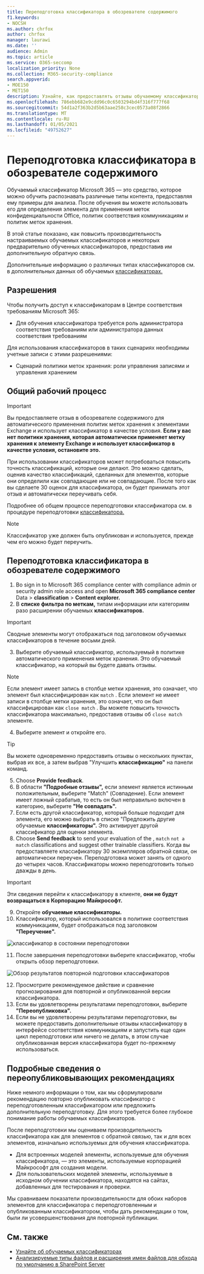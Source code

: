 ```yaml
---
title: Переподготовка классификатора в обозревателе содержимого
f1.keywords:
- NOCSH
ms.author: chrfox
author: chrfox
manager: laurawi
ms.date: ''
audience: Admin
ms.topic: article
ms.service: O365-seccomp
localization_priority: None
ms.collection: M365-security-compliance
search.appverid:
- MOE150
- MET150
description: Узнайте, как предоставлять отзывы обучаемому классификатору в обозревателе содержимого.
ms.openlocfilehash: 786ebb682e9cdd96c0c6503294bd4f316f777f68
ms.sourcegitcommit: 54d1a2f363b2d5b63aae258c3cec0573a08f2866
ms.translationtype: MT
ms.contentlocale: ru-RU
ms.lasthandoff: 01/05/2021
ms.locfileid: "49752627"
---
```

# <a name="how-to-retrain-a-classifier-in-content-explorer"></a>Переподготовка классификатора в обозревателе содержимого

Обучаемый классификатор Microsoft 365 — это средство, которое можно обучить распознавать различные типы контента, предоставляя ему примеры для анализа. После обучения вы можете использовать его для определения элемента для применения меток конфиденциальности Office, политик соответствия коммуникациям и политик меток хранения.

В этой статье показано, как повысить производительность настраиваемых обучаемых классификаторов и некоторых предварительно обученных классификаторов, предоставив им дополнительную обратную связь.

Дополнительные информацию о различных типах классификаторов см. в дополнительных данных об обучаемых [классификаторах.](classifier-learn-about.md)

## <a name="permissions"></a>Разрешения

Чтобы получить доступ к классификаторам в Центре соответствия требованиям Microsoft 365:

- Для обучения классификатора требуется роль администратора соответствия требованиям или администратора данных соответствия требованиям

Для использования классификаторов в таких сценариях необходимы учетные записи с этими разрешениями:

- Сценарий политики меток хранения: роли управления записями и управления хранением 

## <a name="overall-workflow"></a>Общий рабочий процесс

> [!IMPORTANT]
> Вы предоставляете отзыв в обозревателе содержимого для автоматического применения политик меток хранения к элементами Exchange и использует классификатор в качестве условия. **Если у вас нет политики хранения, которая автоматически применяет метку хранения к элементу Exchange и использует классификатор в качестве условия, остановите это.**

При использовании классификаторов может потребоваться повысить точность классификаций, которые они делают. Это можно сделать, оценив качество классификаций, сделанных для элементов, которые они определили как совпадающие или не совпадающие. После того как вы сделаете 30 оценок для классификатора, он будет принимать этот отзыв и автоматически переучивать себя.

Подробнее об общем процессе переподготовки классификатора см. в процедуре переподготовки [классификатора.](classifier-learn-about.md#retraining-classifiers)

> [!NOTE]
> Классификатор уже должен быть опубликован и используется, прежде чем его можно будет переучить.

## <a name="how-to-retrain-a-classifier-in-content-explorer"></a>Переподготовка классификатора в обозревателе содержимого

1. Во sign in to Microsoft 365 compliance center with compliance admin or security admin role access and open **Microsoft 365 compliance center** Data  >  **classification**  >  **Content explorer.** 
2. В **списке фильтра по меткам,** типам информации или категориям разо расширении обучаемых **классификаторов.**

> [!IMPORTANT]
> Сводные элементы могут отображаться под заголовком обучаемых классификаторов в течение восьми дней.

3. Выберите обучаемый классификатор, используемый в политике автоматического применения меток хранения. Это обучаемый классификатор, на который вы будете давать отзывы.

> [!NOTE]
> Если элемент имеет запись  в столбце метки хранения, это означает, что элемент был классифицирован как `match` .  Если элемент не имеет записи  в столбце метки хранения, это означает, что он был классифицирован как `close match` . Вы можете повысить точность классификатора максимально, предоставив отзывы об `close match` элементе. 

4. Выберите элемент и откройте его.
 
 > [!TIP]
> Вы можете одновременно предоставить отзывы о нескольких пунктах, выбрав их все, а затем выбрав "Улучшить **классификацию"** на панели команд.

5. Choose **Provide feedback**.
6. В области **"Подробные отзывы",** если элемент является истинным положительным, выберите "Match" (Совпадение).   Если элемент имеет ложный срабатыв, то есть он был неправильно включен в категорию, выберите **"Не совпадать".**
7. Если есть другой классификатор, который больше подходит для элемента, его можно выбрать в списке "Предложить другие обучаемые **классификаторы".** Это активирует другой классификатор для оценки элемента.
8. Choose **Send feedback** to send your evaluation of the , `match` `not a match` classifications and suggest other trainable classifiers. Когда вы предоставляете классификатору 30 экземпляров обратной связи, он автоматически переучен. Переподготовка может занять от одного до четырех часов. Классификаторы можно переподготовить только дважды в день.

> [!IMPORTANT]
> Эти сведения перейти к классификатору в клиенте, **они не будут возвращаться в Корпорацию Майкрософт.**

9. Откройте **обучаемые классификаторы.**
10. Классификатор, который использовался в политике соответствия коммуникациям, будет отображаться под заголовком **"Переучение".**

![классификатор в состоянии переподготовки](../media/classifier-retraining.png)

11. После завершения переподготовки выберите классификатор, чтобы открыть обзор переподготовки.

![Обзор результатов повторной подготовки классификаторов](../media/classifier-retraining-overview.png)

12. Просмотрите рекомендуемое действие и сравнение прогнозирования для повторной и опубликованной версии классификатора.
13. Если вы удовлетворены результатами переподготовки, выберите **"Переопубликовка".**
14. Если вы не удовлетворены результатами переподготовки, вы можете предоставить дополнительные отзывы классификатору в интерфейсе соответствия коммуникациям и запустить еще один цикл переподготовки или ничего не делать, в этом случае опубликованная версия классификатора будет по-прежнему использоваться. 

## <a name="details-on-republishing-recommendations"></a>Подробные сведения о переопубликовывающих рекомендациях

Ниже немного информации о том, как мы сформулировали рекомендацию повторно опубликовать классификатор с переподготовленным классификатором или предложить дополнительную переподготовку. Для этого требуется более глубокое понимание работы обучаемых классификаторов.

После переподготовки мы оцениваем производительность классификатора как для элементов с обратной связью, так и для всех элементов, изначально используемых для обучения классификатора. 

- Для встроенных моделей элементы, используемые для обучения классификатора, — это элементы, используемые корпорацией Майкрософт для создания модели.
- Для пользовательских моделей элементы, используемые в исходном обучении классификатора, находятся на сайтах, добавленных для тестирования и проверки.

Мы сравниваем показатели производительности для обоих наборов элементов для классификатора с переподготовленным и опубликованным классификатором, чтобы дать рекомендации о том, были ли усовершенствования для повторной публикации. 

## <a name="see-also"></a>См. также

- [Узнайте об обучаемых классификаторах](classifier-learn-about.md)
- [Анализируемые типы файлов и расширения имен файлов для обхода по умолчанию в SharePoint Server](https://docs.microsoft.com/sharepoint/technical-reference/default-crawled-file-name-extensions-and-parsed-file-types)
